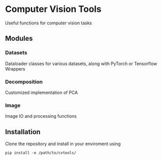 # Computer Vision Tools
Useful functions for computer vision tasks

## Modules
### Datasets
Dataloader classes for various datasets, along with PyTorch or Tensorflow Wrappers

### Decomposition
Customized implementation of PCA

### Image
Image IO and processing functions

## Installation
Clone the repository and install in your enviroment using
```
pip install -e /path/to/cvtools/
```